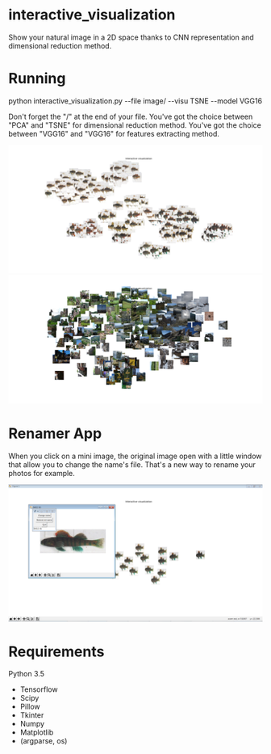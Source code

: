 # interactive_visualization
Show your natural image in a 2D space thanks to CNN representation and dimensional reduction method.

# Running 

python interactive_visualization.py --file image/ --visu TSNE --model VGG16

Don't forget the "/" at the end of your file.
You've got the choice between "PCA" and "TSNE" for dimensional reduction method.
You've got the choice between "VGG16" and "VGG16" for features extracting method.

![Alt](/Example/fish_general_view.png "example with different species of fish")
![Alt](/Example/natural_landscape_object_general_view.png "example with landscape and some objects")

# Renamer App

When you click on a mini image, the original image open with a little window that allow you to change the name's file. That's a new way to rename your photos for example.

![Alt](/Example/fish_zoom_and_rename.png "renamer app")

# Requirements

Python 3.5
* Tensorflow
* Scipy
* Pillow
* Tkinter
* Numpy
* Matplotlib
* (argparse, os)
